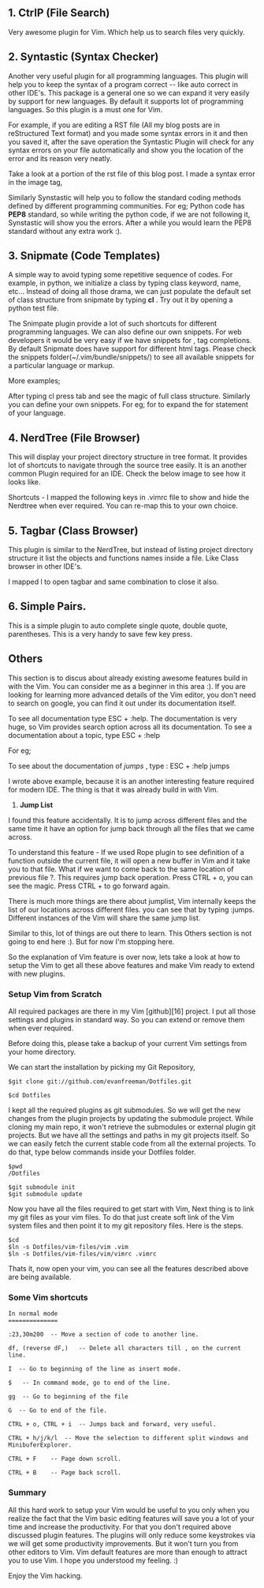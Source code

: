 ## 1\. CtrlP (File Search)

Very awesome plugin for Vim. Which help us to search files very quickly. 

## 2\. Syntastic (Syntax Checker)

Another very useful plugin for all programming languages. This plugin will help you to keep the syntax of a program correct -- like auto correct in other IDE's. This package is a general one so we can expand it very easily by support for new languages. By default it supports lot of programming languages. So this plugin is a must one for Vim.

For example, if you are editing a RST file (All my blog posts are in reStructured Text format) and you made some syntax errors in it and then you saved it, after the save operation the Syntastic Plugin will check for any syntax errors on your file automatically and show you the location of the error and its reason very neatly.

Take a look at a portion of the rst file of this blog post. I made a syntax error in the image tag,

Similarly Synstastic will help you to follow the standard coding methods defined by different programming communities. For eg; Python code has **PEP8** standard, so while writing the python code, if we are not following it, Synstastic will show you the errors. After a while you would learn the PEP8 standard without any extra work :).

## 3\. Snipmate (Code Templates)

A simple way to avoid typing some repetitive sequence of codes. For example, in python, we initialize a class by typing class keyword, name, etc... Instead of doing all those drama, we can just populate the default set of class structure from snipmate by typing **cl** . Try out it by opening a python test file.

The Snimpate plugin provide a lot of such shortcuts for different programming languages. We can also define our own snippets. For web developers it would be very easy if we have snippets for , 
 tag completions. By default Snipmate does have support for different html tags. Please check the snippets folder(~/.vim/bundle/snippets/) to see all available snippets for a particular language or markup.

More examples;

After typing cl press tab and see the magic of full class structure. Similarly you can define your own snippets. For eg; for  to expand the for statement of your language.

## 4\. NerdTree (File Browser)

This will display your project directory structure in tree format. It provides lot of shortcuts to navigate through the source tree easily. It is an another common Plugin required for an IDE. Check the below image to see how it looks like.

Shortcuts - I mapped the following keys in .vimrc file to show and hide the Nerdtree when ever required. You can re-map this to your own choice.

## 5\. Tagbar (Class Browser)

This plugin is similar to the NerdTree, but instead of listing project directory structure it list the objects and functions names inside a file. Like Class browser in other IDE's.

I mapped l to open tagbar and same combination to close it also.

## 6\. Simple Pairs.

This is a simple plugin to auto complete single quote, double quote, parentheses. This is a very handy to save few key press.

## Others

This section is to discus about already existing awesome features build in with the Vim. You can consider me as a beginner in this area :). If you are looking for learning more advanced details of the Vim editor, you don't need to search on google, you can find it out under its documentation itself.

To see all documentation type ESC + :help. The documentation is very huge, so Vim provides search option across all its documentation. To see a documentation about a topic, type ESC + :help 

For eg;

To see about the documentation of _jumps_ , type : ESC + :help jumps

I wrote above example, because it is an another interesting feature required for modern IDE. The thing is that it was already build in with Vim.

1. **Jump List**

I found this feature accidentally. It is to jump across different files and the same time it have an option for jump back through all the files that we came across.

To understand this feature - If we used Rope plugin to see definition of a function outside the current file, it will open a new buffer in Vim and it take you to that file. What if we want to come back to the same location of previous file ?. This requires jump back operation. Press CTRL + o, you can see the magic. Press CTRL +  to go forward again.

There is much more things are there about jumplist, Vim internally keeps the list of our locations across different files. you can see that by typing :jumps. Different instances of the Vim will share the same jump list.

Similar to this, lot of things are out there to learn. This Others section is not going to end here :). But for now I'm stopping here.

So the explanation of Vim feature is over now, lets take a look at how to setup the Vim to get all these above features and make Vim ready to extend with new plugins.

### Setup Vim from Scratch

All required packages are there in my Vim [github][16] project. I put all those settings and plugins in standard way. So you can extend or remove them when ever required.

Before doing this, please take a backup of your current Vim settings from your home directory.

We can start the installation by picking my Git Repository,


    $git clone git://github.com/evanfreeman/Dotfiles.git

    $cd Dotfiles


I kept all the required plugins as git submodules. So we will get the new changes from the plugin projects by updating the submodule project. While cloning my main repo, it won't retrieve the submodules or external plugin git projects. But we have all the settings and paths in my git projects itself. So we can easily fetch the current stable code from all the external projects. To do that, type below commands inside your Dotfiles folder.


    $pwd
    /Dotfiles

    $git submodule init
    $git submodule update


Now you have all the files required to get start with Vim, Next thing is to link my git files as your vim files. To do that just create soft link of the Vim system files and then point it to my git repository files. Here is the steps.


    $cd
    $ln -s Dotfiles/vim-files/vim .vim
    $ln -s Dotfiles/vim-files/vim/vimrc .vimrc


Thats it, now open your vim, you can see all the features described above are being available.

### Some Vim shortcuts


    In normal mode
    ==============

    :23,30m200  -- Move a section of code to another line.

    df, (reverse dF,)   -- Delete all characters till , on the current line.

    I  -- Go to beginning of the line as insert mode.

    $   -- In command mode, go to end of the line.

    gg  -- Go to beginning of the file

    G  -- Go to end of the file.

    CTRL + o, CTRL + i  -- Jumps back and forward, very useful.

    CTRL + h/j/k/l  -- Move the selection to different split windows and
    MinibuferExplorer.

    CTRL + F    -- Page down scroll.

    CTRL + B    -- Page back scroll.


### Summary

All this hard work to setup your Vim would be useful to you only when you realize the fact that the Vim basic editing features will save you a lot of your time and increase the productivity. For that you don't required above discussed plugin features. The plugins will only reduce some keystrokes via we will get some productivity improvements. But it won't turn you from other editors to Vim. Vim default features are more than enough to attract you to use Vim. I hope you understood my feeling. :)

Enjoy the Vim hacking.
  
